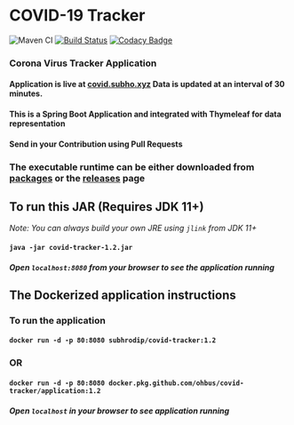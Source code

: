 # COVID-19 Tracker

![Maven CI](https://github.com/ohbus/covid-tracker/workflows/Maven%20CI/badge.svg) [![Build Status](https://ci.subho.xyz/buildStatus/icon?job=covid-tracker+CI)](https://ci.subho.xyz/job/covid-tracker%20CI/) [![Codacy Badge](https://api.codacy.com/project/badge/Grade/eaac0375e979405b919b2eb1cb6ddefa)](https://www.codacy.com/manual/ohbus/covid-tracker?utm_source=github.com&amp;utm_medium=referral&amp;utm_content=ohbus/covid-tracker&amp;utm_campaign=Badge_Grade)

### Corona Virus Tracker Application

#### Application is live at [covid.subho.xyz](https://covid.subho.xyz) Data is updated at an interval of 30 minutes.

#### This is a Spring Boot Application and integrated with Thymeleaf for data representation

#### Send in your Contribution using Pull Requests

### The executable runtime can be either downloaded from [packages](https://github.com/ohbus/covid-tracker/packages) or the [releases](https://github.com/ohbus/covid-tracker/releases) page

## To run this JAR (Requires JDK 11+)

_Note: You can always build your own JRE using `jlink` from JDK 11+_

#### **`java -jar covid-tracker-1.2.jar`**

##### Open **`localhost:8080`** from your browser to see the application running

## The Dockerized application instructions

### To run the application

#### **`docker run -d -p 80:8080 subhrodip/covid-tracker:1.2`**

### OR

#### **`docker run -d -p 80:8080 docker.pkg.github.com/ohbus/covid-tracker/application:1.2`**

##### Open **`localhost`** in your browser to see application running


